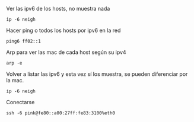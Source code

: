 
Ver las ipv6 de los hosts, no muestra nada
```
ip -6 neigh
```
Hacer ping o todos los hosts por ipv6 en la red
```
ping6 ff02::1
```
Arp para ver las mac de cada host según su ipv4
```
arp -e
```
Volver a listar las ipv6 y esta vez sí los muestra, se pueden diferenciar por la mac.
```
ip -6 neigh
```
Conectarse
```
ssh -6 pink@fe80::a00:27ff:fe83:3100%eth0
```
